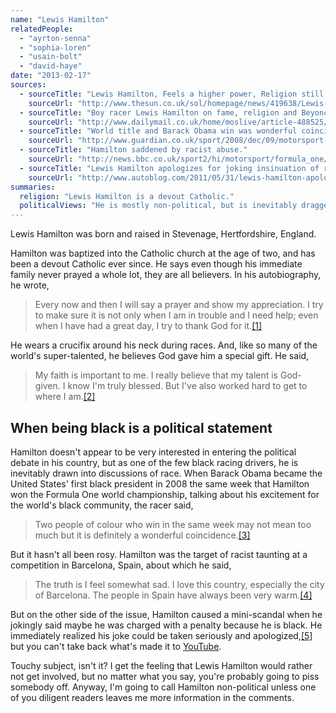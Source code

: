 ```yaml
---
name: "Lewis Hamilton"
relatedPeople:
  - "ayrton-senna"
  - "sophia-loren"
  - "usain-bolt"
  - "david-haye"
date: "2013-02-17"
sources:
  - sourceTitle: "Lewis Hamilton, Feels a higher power, Religion still influences him."
    sourceUrl: "http://www.thesun.co.uk/sol/homepage/news/419638/Lewis-Hamilton-Feels-a-higher-power-Religion-still-influences-him.html"
  - sourceTitle: "Boy racer Lewis Hamilton on fame, religion and Beyonce."
    sourceUrl: "http://www.dailymail.co.uk/home/moslive/article-488525/Boy-racer-Lewis-Hamilton-fame-religion-Beyonce.html"
  - sourceTitle: "World title and Barack Obama win was wonderful coincidence, says Lewis Hamilton."
    sourceUrl: "http://www.guardian.co.uk/sport/2008/dec/09/motorsport-formula-one-lewis-hamilton"
  - sourceTitle: "Hamilton saddened by racist abuse."
    sourceUrl: "http://news.bbc.co.uk/sport2/hi/motorsport/formula_one/7225523.stm"
  - sourceTitle: "Lewis Hamilton apologizes for joking insinuation of racism after Monaco GP penalty."
    sourceUrl: "http://www.autoblog.com/2011/05/31/lewis-hamilton-apologizes-for-joking-insinuation-of-racism-after/"
summaries:
  religion: "Lewis Hamilton is a devout Catholic."
  politicalViews: "He is mostly non-political, but is inevitably dragged into discussions and controversies over race."
---
```


Lewis Hamilton was born and raised in Stevenage, Hertfordshire, England.

Hamilton was baptized into the Catholic church at the age of two, and has been a devout Catholic ever since. He says even though his immediate family never prayed a whole lot, they are all believers. In his autobiography, he wrote,

>Every now and then I will say a prayer and show my appreciation. I try to make sure it is not only when I am in trouble and I need help; even when I have had a great day, I try to thank God for it.<a class="source-citation" href="#http%3A%2F%2Fwww.thesun.co.uk%2Fsol%2Fhomepage%2Fnews%2F419638%2FLewis-Hamilton-Feels-a-higher-power-Religion-still-influences-him.html" title="Lewis Hamilton, Feels a higher power, Religion still influences him.">[1]</a>

He wears a crucifix around his neck during races. And, like so many of the world's super-talented, he believes God gave him a special gift. He said,

>My faith is important to me. I really believe that my talent is God-given. I know I'm truly blessed. But I've also worked hard to get to where I am.<a class="source-citation" href="#http%3A%2F%2Fwww.dailymail.co.uk%2Fhome%2Fmoslive%2Farticle-488525%2FBoy-racer-Lewis-Hamilton-fame-religion-Beyonce.html" title="Boy racer Lewis Hamilton on fame, religion and Beyonce.">[2]</a>

## 

## When being black is a political statement

Hamilton doesn't appear to be very interested in entering the political debate in his country, but as one of the few black racing drivers, he is inevitably drawn into discussions of race. When Barack Obama became the United States' first black president in 2008 the same week that Hamilton won the Formula One world championship, talking about his excitement for the world's black community, the racer said,

>Two people of colour who win in the same week may not mean too much but it is definitely a wonderful coincidence.<a class="source-citation" href="#http%3A%2F%2Fwww.guardian.co.uk%2Fsport%2F2008%2Fdec%2F09%2Fmotorsport-formula-one-lewis-hamilton" title="World title and Barack Obama win was wonderful coincidence, says Lewis Hamilton.">[3]</a>

But it hasn't all been rosy. Hamilton was the target of racist taunting at a competition in Barcelona, Spain, about which he said,

>The truth is I feel somewhat sad. I love this country, especially the city of Barcelona. The people in Spain have always been very warm.<a class="source-citation" href="#http%3A%2F%2Fnews.bbc.co.uk%2Fsport2%2Fhi%2Fmotorsport%2Fformula_one%2F7225523.stm" title="Hamilton saddened by racist abuse.">[4]</a>

But on the other side of the issue, Hamilton caused a mini-scandal when he jokingly said maybe he was charged with a penalty because he is black. He immediately realized his joke could be taken seriously and apologized,<a class="source-citation" href="#http%3A%2F%2Fwww.autoblog.com%2F2011%2F05%2F31%2Flewis-hamilton-apologizes-for-joking-insinuation-of-racism-after%2F" title="Lewis Hamilton apologizes for joking insinuation of racism after Monaco GP penalty.">[5]</a> but you can't take back what's made it to [YouTube](http://www.youtube.com/watch?v=7hqwAFnV580).

Touchy subject, isn't it? I get the feeling that Lewis Hamilton would rather not get involved, but no matter what you say, you're probably going to piss somebody off. Anyway, I'm going to call Hamilton non-political unless one of you diligent readers leaves me more information in the comments.